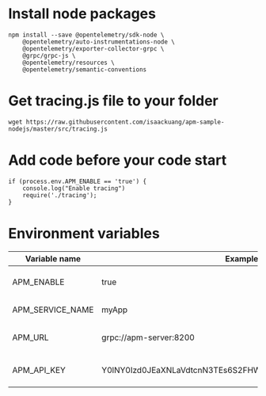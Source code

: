 
# Install node packages
```
npm install --save @opentelemetry/sdk-node \
    @opentelemetry/auto-instrumentations-node \
    @opentelemetry/exporter-collector-grpc \
    @grpc/grpc-js \
    @opentelemetry/resources \
    @opentelemetry/semantic-conventions
```

# Get tracing.js file to your folder
```
wget https://raw.githubusercontent.com/isaackuang/apm-sample-nodejs/master/src/tracing.js

```

# Add code before your code start
```
if (process.env.APM_ENABLE == 'true') {
    console.log("Enable tracing")
    require('./tracing');
}
```

# Environment variables

Variable name | Example value  | Describe
--------------|-----|------------------
APM_ENABLE|true|Enable APM agent
APM_SERVICE_NAME|myApp|Service name
APM_URL|grpc://apm-server:8200|URL for APM server
APM_API_KEY|Y0lNY0Izd0JEaXNLaVdtcnN3TEs6S2FHWm1Pc2VSWS1oWUhkN0xLX0VFdw==|API key for APM server
